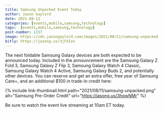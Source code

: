 ```yaml
---
title: Samsung Unpacked Event Today
author: Jason Gaylord
date: 2021-08-11
categories: [events,mobile,samsung,technology]
tags:  [events,mobile,samsung,technology]
post-number: 1157
image: https://cdn.jasongaylord.com/images/2021/08/11/samsung-unpacked.png
bitly: https://jasong.us/3jFXIox
---
```


The next foldable Samsung Galaxy devices are both expected to be announced today. Included in the announcement are the Samsung Galaxy Z Fold 3, Samsung Galaxy Z Flip 3, Samsung Galaxy Watch 4 Classic, Samsung Galaxy Watch 4 Active, Samsung Galaxy Buds 2, and potentially other devices. You can reserve and get an extra offer, free year of Samsung Care+, and an additional $100 in trade-in credit here:

{% include link-thumbnail.html path="2021/08/11/samsung-unpacked.png" alt="Samsung Pre-Order Credit" url="https://jasong.us/3hpwNMr" %}

Be sure to watch the event live streaming at 10am ET today.